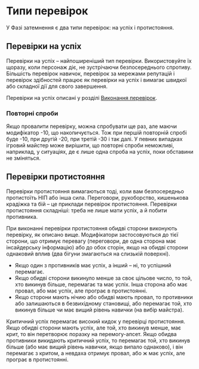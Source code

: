 # Типи перевірок

У Фазі затемнення є два типи перевірок: на успіх і протистояння.

## Перевірки на успіх

Перевірки на успіх – найпоширеніший тип перевірки. Використовуйте їх щоразу, коли персонаж діє, не зустрічаючи безпосереднього спротиву. Більшість перевірок навичок, перевірок за мережами репутацій і перевірок здібностей працює як перевірки на успіх і вимагає швидкої або складної дії для свого завершення.

Перевірки на успіх описані у розділі [Виконання перевірок](./01-how-to-play.html#making-tests).

### Повторні спроби

Якщо провалити перевірку, можна спробувати ще раз, але маючи модифікатор -10, що накопичується. Тож при першій повторній спробі буде -10, при другій -20, при третій -30 і так далі. У певних випадках ігровий майстер може вирішити, що повторні спроби неможливі, наприклад, у ситуаціях, де є лише одна спроба на успіх, поки обставини не зміняться.

## Перевірки протистояння

Перевірки протистояння вимагаються тоді, коли вам безпосередньо протистоїть НІП або інша сила. Переговори, рукоборство, кишенькова крадіжка та бій – це приклади перевірок протистояння. Перевірки протистояння складніші: треба не лише мати успіх, а й побити противника.

При виконанні перевірки протистояння обидві сторони виконують перевірку, як описано вище. Модифікатори застосовуються до тієї сторони, що отримує перевагу (переговори, де одна сторона має інсайдерську інформацію) або до обох сторін, якщо на обидві сторони однаковий вплив (два бігуни змагаються на слизькій поверхні).

- Якщо один з противників має успіх, а інший – ні, то успішний перемагає.
- Якщо обидві сторони викинуло менше за своє цільове число, то той, хто викинув більше, перемагає та має успіх. Інша сторона або має провал, або має успіх, але програє в протистоянні.
- Якщо сторони мають нічию або обидві мають провал, то противники або залишаються в безвихідному становищі, або перемагає той, хто викинув більше чи має вищий рівень навички (на вибір майстра).

Критичний успіх перемагає високий кидок у перевірці протистояння. Якщо обидві сторони мають успіх, але той, хто викинув менше, має крит, то він перетворює поразку на перемогу-апсет. Якщо обидва противники викидають критичний успіх, то перемагає той, хто викинув більше (або має вищий рівень навички, якщо випало однаково), і він перемагає з критом, а невдаха отримує провал, або ж має успіх, але програє в протистоянні.
